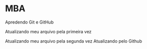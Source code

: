 # MBA

Apredendo Git e GitHub

Atualizando meu arquivo pela primeira vez

Atualizando meu arquivo pela segunda vez
Atualizando pelo Github
